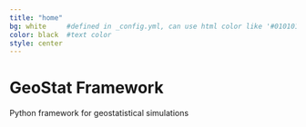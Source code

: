 ```yaml
---
title: "home"
bg: white     #defined in _config.yml, can use html color like '#010101'
color: black  #text color
style: center
---
```


# GeoStat Framework

Python framework for geostatistical simulations

